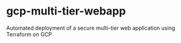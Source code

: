 # gcp-multi-tier-webapp
Automated deployment of a secure multi-tier web application using Terraform on GCP
